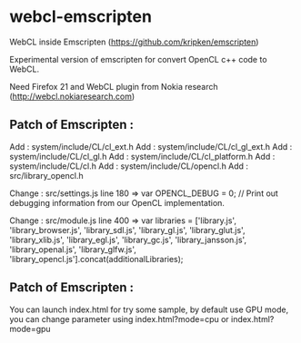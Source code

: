 webcl-emscripten
================

WebCL inside Emscripten (https://github.com/kripken/emscripten)

Experimental version of emscripten for convert OpenCL c++ code to WebCL.

Need Firefox 21 and WebCL plugin from Nokia research (http://webcl.nokiaresearch.com)

Patch of Emscripten :
---------------------

Add : system/include/CL/cl_ext.h
Add : system/include/CL/cl_gl_ext.h
Add : system/include/CL/cl_gl.h
Add : system/include/CL/cl_platform.h
Add : system/include/CL/cl.h
Add : system/include/CL/opencl.h
Add : src/library_opencl.h

Change : src/settings.js
line 180 => var OPENCL_DEBUG = 0; // Print out debugging information from our OpenCL implementation.

Change : src/module.js
line 400 => var libraries = ['library.js', 'library_browser.js', 'library_sdl.js', 'library_gl.js', 'library_glut.js', 'library_xlib.js', 'library_egl.js', 'library_gc.js', 'library_jansson.js', 'library_openal.js', 'library_glfw.js', 'library_opencl.js'].concat(additionalLibraries);

Patch of Emscripten :
---------------------

You can launch index.html for try some sample, by default use GPU mode, you can change parameter using index.html?mode=cpu or index.html?mode=gpu


